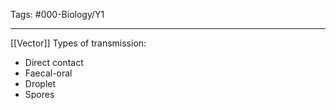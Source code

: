 Tags: #000-Biology/Y1

---
[[Vector]]
Types of transmission:
- Direct contact
- Faecal-oral
- Droplet
- Spores